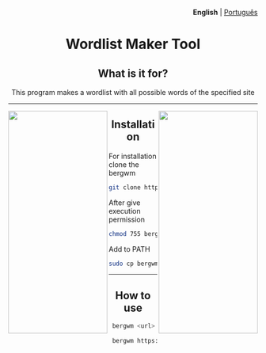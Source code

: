 <p align="right"><strong>English</strong> | <a href="https://github.com/berg777/bergwm/blob/main/README.pt-br.md">Português</a></p>

<div align="center">
  
# Wordlist Maker Tool  
  
## What is it for?  
  
This program makes a wordlist with all possible words of the specified site
  
--- 
 
<img src="https://i.pinimg.com/originals/ea/10/20/ea1020b019db82eb22b339fa9bf8c37b.gif" align="left" width="200px" height="450px">
<img src="https://i.pinimg.com/originals/ea/10/20/ea1020b019db82eb22b339fa9bf8c37b.gif" align="right" width="200px" height="450px">
 
## Installation
</div>

For installation clone the bergwm

 ```sh
git clone https://github.com/berg777/bergwm
```

After give execution permission
 
 ```sh
chmod 755 bergwm/bergwm.sh
```

Add to PATH

```sh
sudo cp bergwm/bergwm.sh /usr/bin/bergwm && rm -rf bergwm
```

<div align="center">

---
  
## How to use
  
</div>
  
```sh
 bergwm <url> <output(wordlist name)>
 
 bergwm https://www.test.com wordlist_test.txt
```
  
